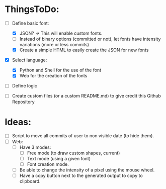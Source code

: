 # ThingsToDo:
- [ ] Define basic font:
  - [x] JSON? -> This will enable custom fonts.
  - [ ] Instead of binary options (committed or not), let fonts have intensity variations (more or less commits)
  - [X] Create a simple HTML to easily create the JSON for new fonts
- [x] Select language:
  - [x] Python and Shell for the use of the font
  - [x] Web for the creation of the fonts
- [ ] Define logic
- [ ] Create custom files (or a custom README.md) to give credit this Github Repository


# Ideas:
- [ ] Script to move all commits of user to non visible date (to hide them).
- [ ] Web:
  - [ ] Have 3 modes:
    - [ ] Free mode (to draw custom shapes, current)
    - [ ] Text mode (using a given font)
    - [ ] Font creation mode.
  - [ ] Be able to change the intensity of a pixel using the mouse wheel.
  - [ ] Have a copy button next to the generated output to copy to clipboard.